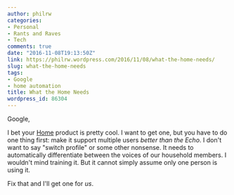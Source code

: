 ```yaml
---
author: philrw
categories:
- Personal
- Rants and Raves
- Tech
comments: true
date: "2016-11-08T19:13:50Z"
link: https://philrw.wordpress.com/2016/11/08/what-the-home-needs/
slug: what-the-home-needs
tags:
- Google
- home automation
title: What the Home Needs
wordpress_id: 86304
---
```


Google,

I bet your [Home](https://madeby.google.com/home/) product is pretty cool. I want to get one, but you have to do one thing first: make it support multiple users _better than the Echo_. I don't want to say "switch profile" or some other nonsense. It needs to automatically differentiate between the voices of our household members. I wouldn't mind training it. But it cannot simply assume only one person is using it.

Fix that and I'll get one for _us_.

